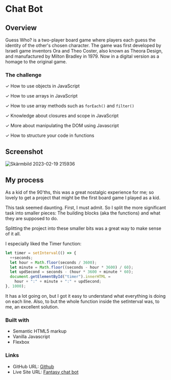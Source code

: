 # Chat Bot

## **Overview**

Guess Who? is a two-player board game where players each guess the identity of the other's chosen character. The game was first developed by Israeli game inventors Ora and Theo Coster, also known as Theora Design, and manufactured by Milton Bradley in 1979. Now in a digital version as a homage to the original game.

### **The challenge**

✓ How to use objects in JavaScript

✓ How to use arrays in JavaScript

✓ How to use array methods such as `forEach()` and `filter()`

✓ Knowledge about closures and scope in JavaScript

✓ More about manipulating the DOM using Javascript

✓ How to structure your code in functions

## Screenshot

![Skärmbild 2023-02-19 215936](https://user-images.githubusercontent.com/65211641/219975110-59296dc1-649e-484c-a583-89b425977b66.png)

## My process

As a kid of the 90'ths, this was a great nostalgic experience for me; so lovely to get a project that might be the first board game I played as a kid.

This task seemed daunting. First, I must admit.
So I split the more significant task into smaller pieces: The building blocks (aka the functions) and what they are supposed to do.

Splitting the project into these smaller bits was a great way to make sense of it all.

I especially liked the Timer function:

```javascript
let timer = setInterval(() => {
  ++seconds;
  let hour = Math.floor(seconds / 3600);
  let minute = Math.floor((seconds - hour * 3600) / 60);
  let updSecond = seconds - (hour * 3600 + minute * 60);
  document.getElementById("timer").innerHTML =
    hour + ":" + minute + ":" + updSecond;
}, 1000);
```

It has a lot going on, but I got it easy to understand what everything is doing on each line.
Also, to but the whole function inside the setInterval was, to me, an excellent solution.

### Built with

- Semantic HTML5 markup
- Vanilla Javascript
- Flexbox

### Links

- GitHub URL: [Github](https://github.com/dannebrob/project-guess-who)
- Live Site URL: [Fantasy chat bot ](https://guess-who-app.netlify.app/)
